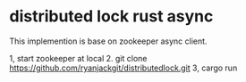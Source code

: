 # distributed lock rust async 


This implemention is base on zookeeper async client. 


1, start zookeeper at local 
2. git clone https://github.com/ryanjackgit/distributedlock.git
3, cargo run 

